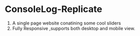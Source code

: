 # ConsoleLog-Replicate

1. A single page website conatining some cool sliders
2. Fully Responsive ,supports both desktop and mobile view.
